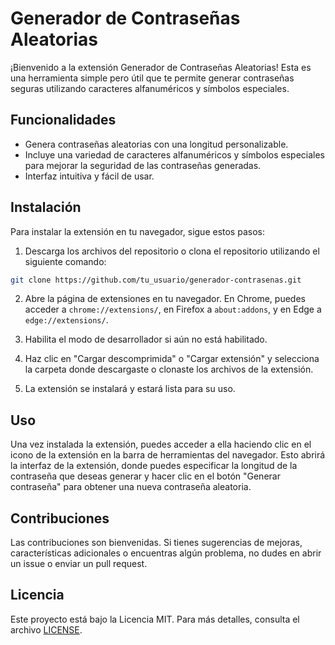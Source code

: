 # Generador de Contraseñas Aleatorias

¡Bienvenido a la extensión Generador de Contraseñas Aleatorias! Esta es una herramienta simple pero útil que te permite generar contraseñas seguras utilizando caracteres alfanuméricos y símbolos especiales.

## Funcionalidades

- Genera contraseñas aleatorias con una longitud personalizable.
- Incluye una variedad de caracteres alfanuméricos y símbolos especiales para mejorar la seguridad de las contraseñas generadas.
- Interfaz intuitiva y fácil de usar.

## Instalación

Para instalar la extensión en tu navegador, sigue estos pasos:

1. Descarga los archivos del repositorio o clona el repositorio utilizando el siguiente comando:

```bash
git clone https://github.com/tu_usuario/generador-contrasenas.git
```

2. Abre la página de extensiones en tu navegador. En Chrome, puedes acceder a `chrome://extensions/`, en Firefox a `about:addons`, y en Edge a `edge://extensions/`.

3. Habilita el modo de desarrollador si aún no está habilitado.

4. Haz clic en "Cargar descomprimida" o "Cargar extensión" y selecciona la carpeta donde descargaste o clonaste los archivos de la extensión.

5. La extensión se instalará y estará lista para su uso.

## Uso

Una vez instalada la extensión, puedes acceder a ella haciendo clic en el icono de la extensión en la barra de herramientas del navegador. Esto abrirá la interfaz de la extensión, donde puedes especificar la longitud de la contraseña que deseas generar y hacer clic en el botón "Generar contraseña" para obtener una nueva contraseña aleatoria.

## Contribuciones

Las contribuciones son bienvenidas. Si tienes sugerencias de mejoras, características adicionales o encuentras algún problema, no dudes en abrir un issue o enviar un pull request.

## Licencia

Este proyecto está bajo la Licencia MIT. Para más detalles, consulta el archivo [LICENSE](LICENSE).
